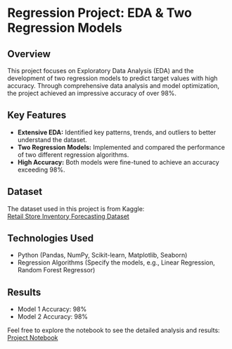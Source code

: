  
# **Regression Project: EDA & Two Regression Models**  

## **Overview**  
This project focuses on Exploratory Data Analysis (EDA) and the development of two regression models to predict target values with high accuracy. Through comprehensive data analysis and model optimization, the project achieved an impressive accuracy of over 98%.  

## **Key Features**  
- **Extensive EDA:** Identified key patterns, trends, and outliers to better understand the dataset.  
- **Two Regression Models:** Implemented and compared the performance of two different regression algorithms.  
- **High Accuracy:** Both models were fine-tuned to achieve an accuracy exceeding 98%.  

## **Dataset**  
The dataset used in this project is from Kaggle:  
[Retail Store Inventory Forecasting Dataset](https://www.kaggle.com/datasets/anirudhchauhan/retail-store-inventory-forecasting-dataset)  

## **Technologies Used**  
- Python (Pandas, NumPy, Scikit-learn, Matplotlib, Seaborn)  
- Regression Algorithms (Specify the models, e.g., Linear Regression, Random Forest Regressor)  

## **Results**  
- Model 1 Accuracy: 98%  
- Model 2 Accuracy: 98%  

Feel free to explore the notebook to see the detailed analysis and results:  
[Project Notebook](https://www.kaggle.com/code/omargowaily/eda-two-regression-models-up-98-acc)
